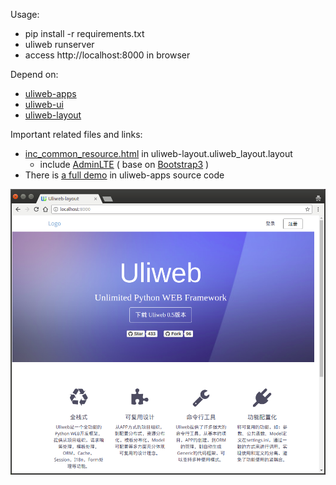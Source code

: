 Usage:

- pip install -r requirements.txt
- uliweb runserver
- access http://localhost:8000 in browser

Depend on:

- [uliweb-apps](https://github.com/limodou/uliweb-apps)
- [uliweb-ui](https://github.com/uliwebext/uliweb-ui)
- [uliweb-layout](https://github.com/uliwebext/uliweb-layout)

Important related files and links:
- [inc_common_resource.html](https://github.com/uliwebext/uliweb-layout/blob/master/uliweb_layout/layout/templates/layout/include/inc_common_resource.html) in uliweb-layout.uliweb_layout.layout
  - include [AdminLTE](https://adminlte.io/themes/AdminLTE/index2.html) ( base on [Bootstrap3](https://getbootstrap.com/docs/3.3/) )
- There is [a full demo](https://github.com/limodou/uliweb-apps/tree/master/demo) in uliweb-apps source code

![screenshot](screenshot.png)
